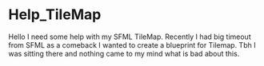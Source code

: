 # Help_TileMap
Hello I need some help with my SFML TileMap. Recently I had big timeout from SFML as a comeback I wanted to create a blueprint for Tilemap. 
Tbh I was sitting there and nothing came to my mind what is bad about this.
